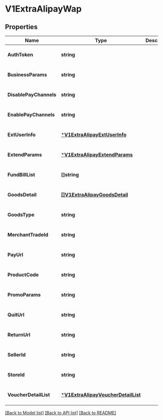 # V1ExtraAlipayWap

## Properties
Name | Type | Description | Notes
------------ | ------------- | ------------- | -------------
**AuthToken** | **string** |  | [optional] [default to null]
**BusinessParams** | **string** |  | [optional] [default to null]
**DisablePayChannels** | **string** |  | [optional] [default to null]
**EnablePayChannels** | **string** |  | [optional] [default to null]
**ExtUserInfo** | [***V1ExtraAlipayExtUserInfo**](v1ExtraAlipayExtUserInfo.md) |  | [optional] [default to null]
**ExtendParams** | [***V1ExtraAlipayExtendParams**](v1ExtraAlipayExtendParams.md) |  | [optional] [default to null]
**FundBillList** | **[]string** |  | [optional] [default to null]
**GoodsDetail** | [**[]V1ExtraAlipayGoodsDetail**](v1ExtraAlipayGoodsDetail.md) |  | [optional] [default to null]
**GoodsType** | **string** |  | [optional] [default to null]
**MerchantTradeId** | **string** |  | [optional] [default to null]
**PayUrl** | **string** |  | [optional] [default to null]
**ProductCode** | **string** |  | [optional] [default to null]
**PromoParams** | **string** |  | [optional] [default to null]
**QuitUrl** | **string** |  | [optional] [default to null]
**ReturnUrl** | **string** |  | [optional] [default to null]
**SellerId** | **string** |  | [optional] [default to null]
**StoreId** | **string** |  | [optional] [default to null]
**VoucherDetailList** | [***V1ExtraAlipayVoucherDetailList**](v1ExtraAlipayVoucherDetailList.md) |  | [optional] [default to null]

[[Back to Model list]](../README.md#documentation-for-models) [[Back to API list]](../README.md#documentation-for-api-endpoints) [[Back to README]](../README.md)


